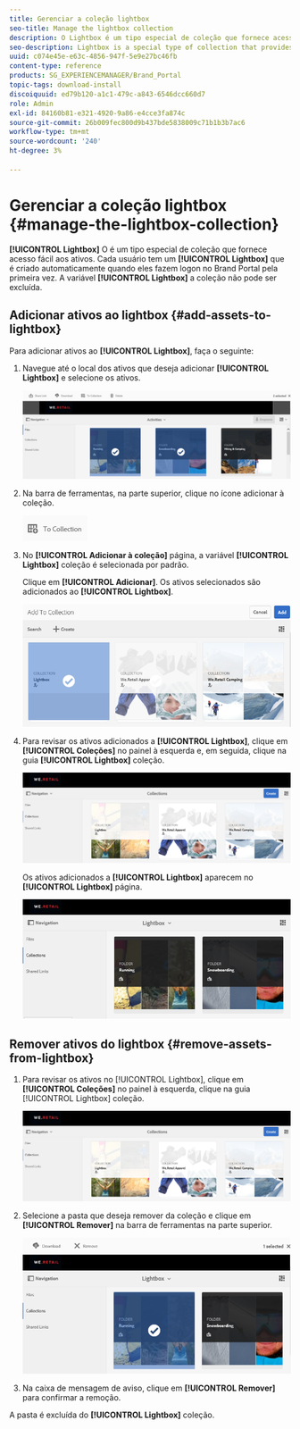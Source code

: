 ```yaml
---
title: Gerenciar a coleção lightbox
seo-title: Manage the lightbox collection
description: O Lightbox é um tipo especial de coleção que fornece acesso fácil aos ativos. Cada usuário tem um lightbox exclusivo que é criado automaticamente ao fazer logon no Brand Portal pela primeira vez. A coleção Lightbox não pode ser excluída.
seo-description: Lightbox is a special type of collection that provides easy access to assets. Each user has an exclusive lightbox that is automatically created when they log in to Brand Portal for the first time. The Lightbox collection cannot be deleted.
uuid: c074e45e-e63c-4856-947f-5e9e27bc46fb
content-type: reference
products: SG_EXPERIENCEMANAGER/Brand_Portal
topic-tags: download-install
discoiquuid: ed79b120-a1c1-479c-a843-6546dcc660d7
role: Admin
exl-id: 84160b81-e321-4920-9a86-e4cce3fa874c
source-git-commit: 26b009fec800d9b437bde5838009c71b1b3b7ac6
workflow-type: tm+mt
source-wordcount: '240'
ht-degree: 3%

---
```


# Gerenciar a coleção lightbox {#manage-the-lightbox-collection}

**[!UICONTROL Lightbox]** O é um tipo especial de coleção que fornece acesso fácil aos ativos. Cada usuário tem um **[!UICONTROL Lightbox]** que é criado automaticamente quando eles fazem logon no Brand Portal pela primeira vez. A variável **[!UICONTROL Lightbox]** a coleção não pode ser excluída.

## Adicionar ativos ao lightbox {#add-assets-to-lightbox}

Para adicionar ativos ao **[!UICONTROL Lightbox]**, faça o seguinte:

1. Navegue até o local dos ativos que deseja adicionar **[!UICONTROL Lightbox]** e selecione os ativos.

   ![](assets/link_sharing_assetselection.png)

1. Na barra de ferramentas, na parte superior, clique no ícone adicionar à coleção.

   ![](assets/add_to_collection.png)

1. No **[!UICONTROL Adicionar à coleção]** página, a variável **[!UICONTROL Lightbox]** coleção é selecionada por padrão.

   Clique em **[!UICONTROL Adicionar]**. Os ativos selecionados são adicionados ao **[!UICONTROL Lightbox]**.

   ![](assets/add_to_collectionlightbox.png)

1. Para revisar os ativos adicionados a **[!UICONTROL Lightbox]**, clique em **[!UICONTROL Coleções]** no painel à esquerda e, em seguida, clique na guia **[!UICONTROL Lightbox]** coleção.

   ![](assets/collections_lightbox.png)

   Os ativos adicionados a **[!UICONTROL Lightbox]** aparecem no **[!UICONTROL Lightbox]** página.

   ![](assets/added_to_collectionlightbox.png)

## Remover ativos do lightbox {#remove-assets-from-lightbox}

1. Para revisar os ativos no [!UICONTROL Lightbox], clique em **[!UICONTROL Coleções]** no painel à esquerda, clique na guia [!UICONTROL Lightbox] coleção.

   ![](assets/collections_lightbox-1.png)

1. Selecione a pasta que deseja remover da coleção e clique em **[!UICONTROL Remover]** na barra de ferramentas na parte superior.

   ![](assets/collections_lightboxdelete.png)

1. Na caixa de mensagem de aviso, clique em **[!UICONTROL Remover]** para confirmar a remoção.

A pasta é excluída do **[!UICONTROL Lightbox]** coleção.
